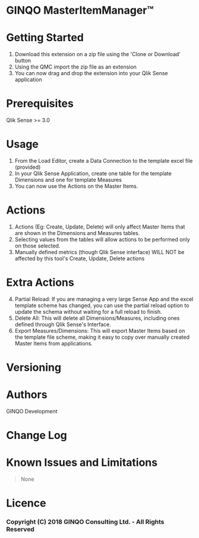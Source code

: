 # GINQO MasterItemManager™


# Getting Started
1. Download this extension on a zip file using the 'Clone or Download' button
2. Using the QMC import the zip file as an extension
3. You can now drag and drop the extension into your Qlik Sense application

# Prerequisites
Qlik Sense >= 3.0

# Usage
1. From the Load Editor, create a Data Connection to the template excel file (provided)
2. In your Qlik Sense Application, create one table for the template Dimensions and one for template Measures
3. You can now use the Actions on the Master Items.

# Actions
1. Actions (Eg: Create, Update, Delete) will only affect Master Items that are shown in the Dimensions and Measures tables.
2. Selecting values from the tables will allow actions to be performed only on those selected.
3. Manually defined metrics (though Qlik Sense interface) WILL NOT be affected by this tool's Create, Update, Delete actions 

# Extra Actions
4. Partial Reload: If you are managing a very large Sense App and the excel template scheme has changed, you can use the partial reload option to update the schema without waiting for a full reload to finish.
5. Delete All: This will delete all Dimensions/Measures, including ones defined through Qlik Sense's Interface.
6. Export Measures/Dimensions: This will export Master Items based on the template file scheme, making it easy to copy over manually created Master Items from applications.

# Versioning


# Authors
GINQO Development

# Change Log

# Known Issues and Limitations
> None

# Licence

### Copyright (C) 2018 GINQO Consulting Ltd. - All Rights Reserved

